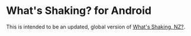 What's Shaking? for Android
============
This is intended to be an updated, global version of [What's Shaking, NZ?](https://github.com/adamsp/wsnz-android).